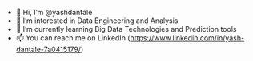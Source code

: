 - 👋 Hi, I’m @yashdantale
- 👀 I’m interested in Data Engineering and Analysis
- 🌱 I’m currently learning Big Data Technologies and Prediction tools
- 📫 You can reach me on LinkedIn (https://www.linkedin.com/in/yash-dantale-7a0415179/)

<!---
yashdantale/yashdantale is a ✨ special ✨ repository because its `README.md` (this file) appears on your GitHub profile.
You can click the Preview link to take a look at your changes.
--->
